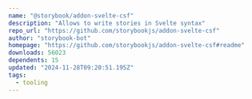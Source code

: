 ```yaml
---
name: "@storybook/addon-svelte-csf"
description: "Allows to write stories in Svelte syntax"
repo_url: "https://github.com/storybookjs/addon-svelte-csf"
author: "storybook-bot"
homepage: "https://github.com/storybookjs/addon-svelte-csf#readme"
downloads: 56023
dependents: 15
updated: "2024-11-28T09:20:51.195Z"
tags: 
  - tooling
---
```

